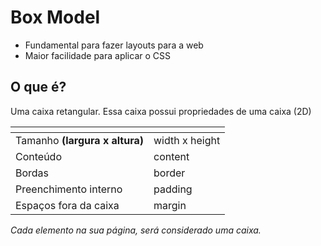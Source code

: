 # Box Model

- Fundamental para fazer layouts para a web
- Maior facilidade para aplicar o CSS
  
## O que é?

Uma caixa retangular.
Essa caixa possui propriedades de uma caixa (2D)

<coluna1> | <coluna2> 
--------| -----
Tamanho **(largura x altura)** | width x height
Conteúdo | content 
Bordas | border
Preenchimento interno | padding
Espaços fora da caixa | margin

*Cada elemento na sua página, será considerado uma caixa.*
